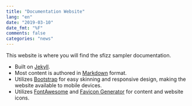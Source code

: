 ```yaml
---
title: "Documentation Website"
lang: "en"
date: "2019-03-10"
date_fmt: "%F"
comments: false
categories: "news"
---
```

This website is where you will find the sfizz sampler documentation.

- Built on [Jekyll].
- Most content is authored in [Markdown] format.
- Utilizes [Bootstrap] for easy skinning and responsive design,
  making the website available to mobile devices.
- Utilizes [FontAwesome] and [Favicon Generator] for content and website icons.

[Bootstrap]: http://getbootstrap.com/
[Favicon Generator]: https://realfavicongenerator.net/
[FontAwesome]: http://fontawesome.io/
[Jekyll]: http://jekyllrb.com/
[Markdown]: http://daringfireball.net/projects/markdown/
[SASS]: https://sass-lang.com/
